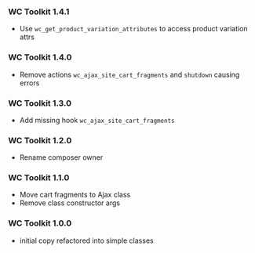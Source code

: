 ### WC Toolkit 1.4.1

- Use `wc_get_product_variation_attributes` to access product variation attrs

### WC Toolkit 1.4.0

- Remove actions `wc_ajax_site_cart_fragments` and `shutdown` causing errors

### WC Toolkit 1.3.0

- Add missing hook `wc_ajax_site_cart_fragments`

### WC Toolkit 1.2.0

- Rename composer owner

### WC Toolkit 1.1.0

- Move cart fragments to Ajax class
- Remove class constructor args

### WC Toolkit 1.0.0

- initial copy refactored into simple classes
